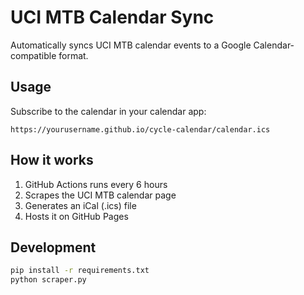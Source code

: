 # UCI MTB Calendar Sync

Automatically syncs UCI MTB calendar events to a Google Calendar-compatible format.

## Usage

Subscribe to the calendar in your calendar app:
```
https://yourusername.github.io/cycle-calendar/calendar.ics
```

## How it works

1. GitHub Actions runs every 6 hours
2. Scrapes the UCI MTB calendar page
3. Generates an iCal (.ics) file
4. Hosts it on GitHub Pages

## Development

```bash
pip install -r requirements.txt
python scraper.py
```